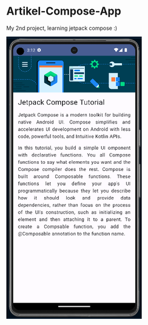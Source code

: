 # Artikel-Compose-App
My 2nd project, learning jetpack compose :)


![alt text](https://github.com/IrfandoAritonang/Artikel-Compose-App/blob/master/1.%20Article%20App.png?raw=true)
